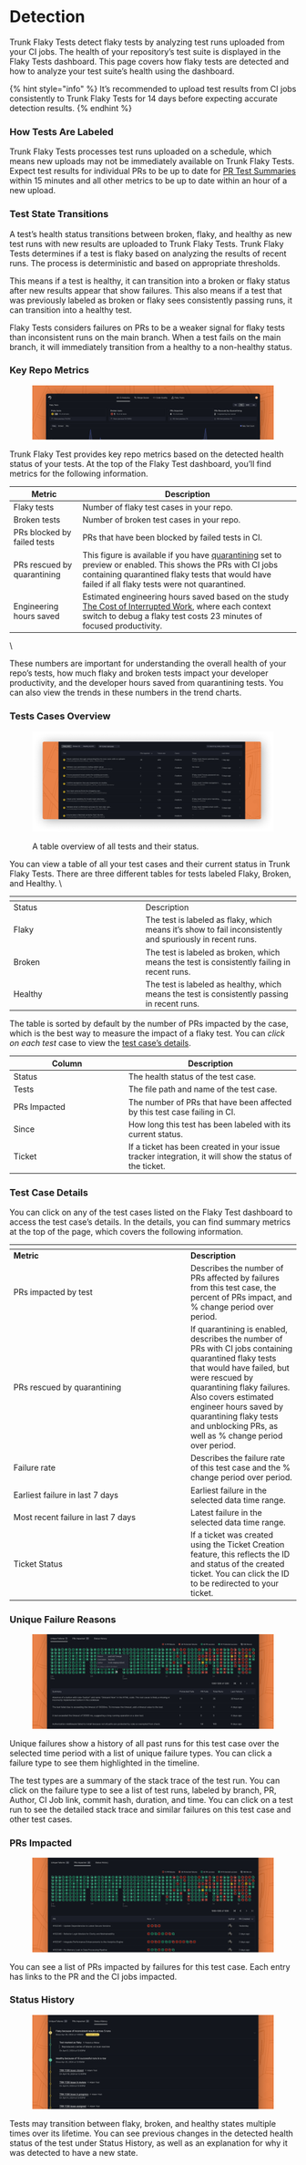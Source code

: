 # Detection

Trunk Flaky Tests detect flaky tests by analyzing test runs uploaded from your CI jobs. The health of your repository’s test suite is displayed in the Flaky Tests dashboard. This page covers how flaky tests are detected and how to analyze your test suite’s health using the dashboard.

{% hint style="info" %}
It’s recommended to upload test results from CI jobs consistently to Trunk Flaky Tests for 14 days before expecting accurate detection results.
{% endhint %}

### How Tests Are Labeled

Trunk Flaky Tests processes test runs uploaded on a schedule, which means new uploads may not be immediately available on Trunk Flaky Tests. Expect test results for individual PRs to be up to date for [PR Test Summaries](broken-reference) within 15 minutes and all other metrics to be up to date within an hour of a new upload.

### Test State Transitions

A test’s health status transitions between broken, flaky, and healthy as new test runs with new results are uploaded to Trunk Flaky Tests. Trunk Flaky Tests determines if a test is flaky based on analyzing the results of recent runs. The process is deterministic and based on appropriate thresholds.

This means if a test is healthy, it can transition into a broken or flaky status after new results appear that show failures. This also means if a test that was previously labeled as broken or flaky sees consistently passing runs, it can transition into a healthy test.&#x20;

Flaky Tests considers failures on PRs to be a weaker signal for flaky tests than inconsistent runs on the main branch. When a test fails on the main branch, it will immediately transition from a healthy to a non-healthy status.

### Key Repo Metrics

<figure><img src="../.gitbook/assets/BFNs (2).png" alt=""><figcaption></figcaption></figure>

Trunk Flaky Test provides key repo metrics based on the detected health status of your tests. At the top of the Flaky Test dashboard, you’ll find metrics for the following information.

| Metric                      | Description                                                                                                                                                                                                                         |
| --------------------------- | ----------------------------------------------------------------------------------------------------------------------------------------------------------------------------------------------------------------------------------- |
| Flaky tests                 | Number of flaky test cases in your repo.                                                                                                                                                                                            |
| Broken tests                | Number of broken test cases in your repo.                                                                                                                                                                                           |
| PRs blocked by failed tests | PRs that have been blocked by failed tests in CI.                                                                                                                                                                                   |
| PRs rescued by quarantining | This figure is available if you have [quarantining](broken-reference) set to preview or enabled. This shows the PRs with CI jobs containing quarantined flaky tests that would have failed if all flaky tests were not quarantined. |
| Engineering hours saved     | Estimated engineering hours saved based on the study [The Cost of Interrupted Work](https://ics.uci.edu/\~gmark/chi08-mark.pdf), where each context switch to debug a flaky test costs 23 minutes of focused productivity.          |

\


These numbers are important for understanding the overall health of your repo’s tests, how much flaky and broken tests impact your developer productivity, and the developer hours saved from quarantining tests. You can also view the trends in these numbers in the trend charts.

### Tests Cases Overview

<figure><img src="../.gitbook/assets/BFNs (3).png" alt=""><figcaption><p>A table overview of all tests and their status.</p></figcaption></figure>

You can view a table of all your test cases and their current status in Trunk Flaky Tests. There are three different tables for tests labeled Flaky, Broken, and Healthy. \


<table data-header-hidden><thead><tr><th width="218"></th><th></th></tr></thead><tbody><tr><td>Status</td><td>Description</td></tr><tr><td>Flaky</td><td>The test is labeled as flaky, which means it’s show to fail inconsistently and spuriously in recent runs.</td></tr><tr><td>Broken</td><td>The test is labeled as broken, which means the test is consistently failing in recent runs.</td></tr><tr><td>Healthy</td><td>The test is labeled as healthy, which means the test is consistently passing in recent runs. </td></tr></tbody></table>

The table is sorted by default by the number of PRs impacted by the case, which is the best way to measure the impact of a flaky test. You can _click on each test_ case to view the [test case’s details](detection.md#test-case-details).

<table><thead><tr><th width="188">Column</th><th>Description</th></tr></thead><tbody><tr><td>Status</td><td>The health status of the test case.</td></tr><tr><td>Tests</td><td>The file path and name of the test case.</td></tr><tr><td>PRs Impacted</td><td>The number of PRs that have been affected by this test case failing in CI.</td></tr><tr><td>Since</td><td>How long this test has been labeled with its current status.</td></tr><tr><td>Ticket</td><td>If a ticket has been created in your issue tracker integration, it will show the status of the ticket.</td></tr></tbody></table>

### Test Case Details

You can click on any of the test cases listed on the Flaky Test dashboard to access the test case’s details. In the details, you can find summary metrics at the top of the page, which covers the following information.

<table data-header-hidden><thead><tr><th width="297"></th><th></th></tr></thead><tbody><tr><td><strong>Metric</strong></td><td><strong>Description</strong></td></tr><tr><td>PRs impacted by test</td><td>Describes the number of PRs affected by failures from this test case, the percent of PRs impact, and % change period over period.</td></tr><tr><td>PRs rescued by quarantining</td><td>If quarantining is enabled, describes the number of PRs with CI jobs containing quarantined flaky tests that would have failed, but were rescued by quarantining flaky failures. Also covers estimated engineer hours saved by quarantining flaky tests and unblocking PRs, as well as % change period over period.</td></tr><tr><td>Failure rate</td><td>Describes the failure rate of this test case and the % change period over period.</td></tr><tr><td>Earliest failure in last 7 days</td><td>Earliest failure in the selected data time range.</td></tr><tr><td>Most recent failure in last 7 days</td><td>Latest failure in the selected data time range.</td></tr><tr><td>Ticket Status</td><td>If a ticket was created using the Ticket Creation feature, this reflects the ID and status of the created ticket. You can click the ID to be redirected to your ticket.</td></tr></tbody></table>

### **Unique Failure Reasons**

<figure><img src="../.gitbook/assets/unique failure reasons (1) (1).png" alt=""><figcaption></figcaption></figure>

Unique failures show a history of all past runs for this test case over the selected time period with a list of unique failure types. You can click a failure type to see them highlighted in the timeline.

The test types are a summary of the stack trace of the test run. You can click on the failure type to see a list of test runs, labeled by branch, PR, Author, CI Job link, commit hash, duration, and time. You can click on a test run to see the detailed stack trace and similar failures on this test case and other test cases.

### **PRs Impacted**

<figure><img src="../.gitbook/assets/prs impacted (1).png" alt=""><figcaption></figcaption></figure>

You can see a list of PRs impacted by failures for this test case. Each entry has links to the PR and the CI jobs impacted.

### **Status History**

<figure><img src="../.gitbook/assets/status history.png" alt=""><figcaption></figcaption></figure>

Tests may transition between flaky, broken, and healthy states multiple times over its lifetime. You can see previous changes in the detected health status of the test under Status History, as well as an explanation for why it was detected to have a new state.
